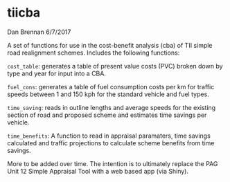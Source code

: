 tiicba
================
Dan Brennan
6/7/2017

A set of functions for use in the cost-benefit analysis (cba) of TII simple road realignment schemes. Includes the following functions:

`cost_table`: generates a table of present value costs (PVC) broken down by type and year for input into a CBA.

`fuel_cons`: generates a table of fuel consumption costs per km for traffic speeds between 1 and 150 kph for the standard vehicle and fuel types.

`time_saving`: reads in outline lengths and average speeds for the existing section of road and proposed scheme and estimates time savings per vehicle.

`time_benefits`: A function to read in appraisal paramaters, time savings calculated and traffic projections to calculate scheme benefits from time savings.

More to be added over time. The intention is to ultimately replace the PAG Unit 12 Simple Appraisal Tool with a web based app (via Shiny).
